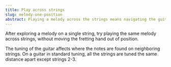 ```yaml
---
title: Play across strings 
slug: melody-one-position
abstract: Playing a melody across the strings means navigating the guitar's tuning. 
---
```


After exploring a melody on a single string,
try playing the same melody across strings,
without moving the fretting hand out of position.

The tuning of the guitar affects where the notes are found on neighboring strings.
On a guitar in standard tuning,
all the strings are tuned the same distance apart except strings 2-3.
